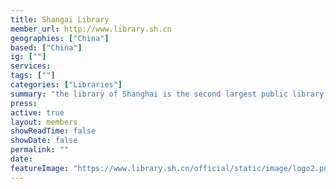 ```yaml
---
title: Shangai Library
member_url: http://www.library.sh.cn
geographies: ["China"]
based: ["China"]
ig: [""] 
services: 
tags: [""]
categories: ["Libraries"]
summary: "the library of Shanghai is the second largest public library in China."
press:
active: true
layout: members
showReadTime: false
showDate: false
permalink: ""
date: 
featureImage: "https://www.library.sh.cn/official/static/image/logo2.png"
---
```


